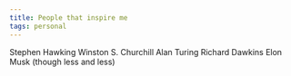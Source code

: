 ```yaml
---
title: People that inspire me
tags: personal
---
```


Stephen Hawking
Winston S. Churchill
Alan Turing
Richard Dawkins
Elon Musk (though less and less)
